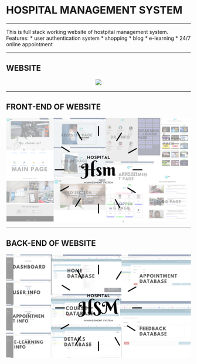 # HOSPITAL MANAGEMENT SYSTEM

-----

This is full stack working website of hostpital management system. 
Features:
    * user authentication system
    * shopping 
    * blog
    * e-learning
    * 24/7 online appointment
    
-----

## WEBSITE

<p align="center">
  <img src="hsm_gif.gif">
</p>

-----

## FRONT-END OF WEBSITE

<p align="center">
  <img src="fhsm.png">
</p>

-----

## BACK-END OF WEBSITE

<p align="center">
  <img src="bhsm.png">
</p>
